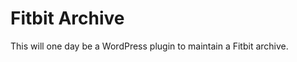 Fitbit Archive
==============

This will one day be a WordPress plugin to maintain a Fitbit archive.